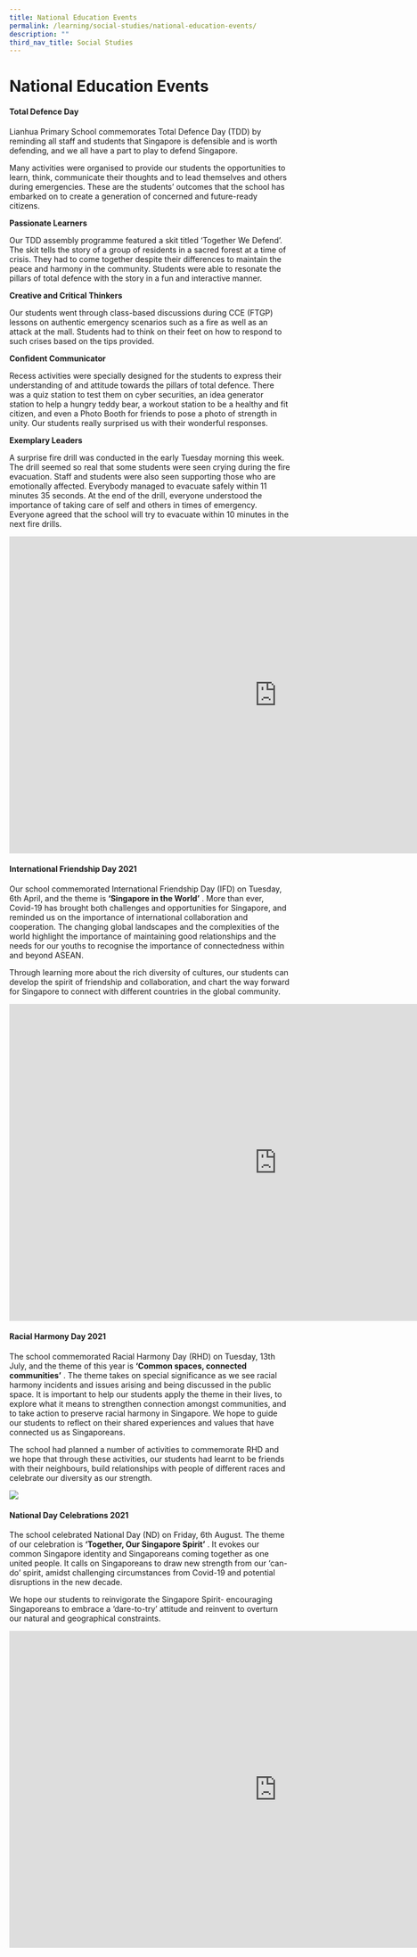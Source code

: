 ```yaml
---
title: National Education Events
permalink: /learning/social-studies/national-education-events/
description: ""
third_nav_title: Social Studies
---
```

# **National Education Events**

#### **Total Defence Day**&nbsp;

Lianhua Primary School commemorates Total Defence Day (TDD) by reminding all staff and students that Singapore is defensible and is worth defending, and we all have a part to play to defend Singapore.  

Many activities were organised to provide our students the opportunities to learn, think, communicate their thoughts and to lead themselves and others during emergencies. These are the students’ outcomes that the school has embarked on to create a generation of concerned and future-ready citizens.

<b>**Passionate Learners**</b>

Our TDD assembly programme featured a skit titled ‘Together We Defend’. The skit tells the story of a group of residents in a sacred forest at a time of crisis. They had to come together despite their differences to maintain the peace and harmony in the community. Students were able to resonate the pillars of total defence with the story in a fun and interactive manner.

<b>**Creative and Critical Thinkers**</b>

Our students went through class-based discussions during CCE (FTGP) lessons on authentic emergency scenarios such as a fire as well as an attack at the mall. Students had to think on their feet on how to respond to such crises based on the tips provided.

<b>**Confident Communicator**</b>

Recess activities were specially designed for the students to express their understanding of and attitude towards the pillars of total defence. There was a quiz station to test them on cyber securities, an idea generator station to help a hungry teddy bear, a workout station to be a healthy and fit citizen, and even a Photo Booth for friends to pose a photo of strength in unity. Our students really surprised us with their wonderful responses.

<b>**Exemplary Leaders**</b>

A surprise fire drill was conducted in the early Tuesday morning this week. The drill seemed so real that some students were seen crying during the fire evacuation. Staff and students were also seen supporting those who are emotionally affected. Everybody managed to evacuate safely within 11 minutes 35 seconds. At the end of the drill, everyone understood the importance of taking care of self and others in times of emergency. Everyone agreed that the school will try to evacuate within 10 minutes in the next fire drills.

<iframe src="https://docs.google.com/presentation/d/e/2PACX-1vQqWRID2hVsYscLRHo5_xob06NTnjagdz8y2_raYmKMSB2oehpdEgG9Vy9jM2eMss1vmRenyHqksZqg/embed?start=true&amp;loop=true&amp;delayms=10000" frameborder="0" width="960" height="569" allowfullscreen="true"></iframe>

#### International Friendship Day 2021

Our school commemorated International Friendship Day (IFD) on Tuesday, 6th April, and the theme is&nbsp;**‘Singapore in the World’**&nbsp;. More than ever, Covid-19 has brought both challenges and opportunities for Singapore, and reminded us on the importance of international collaboration and cooperation. The changing global landscapes and the complexities of the world highlight the importance of maintaining good relationships and the needs for our youths to recognise the importance of connectedness within and beyond ASEAN.

Through learning more about the rich diversity of cultures, our students can develop the spirit of friendship and collaboration, and chart the way forward for Singapore to connect with different countries in the global community.

<iframe allowfullscreen="true" height="569" width="960" frameborder="0" src="https://docs.google.com/presentation/d/e/2PACX-1vTdqAQIbSx-zpcsYCbQVGrZXBJ-2uxEfQbGSbmrqfux8UatKKX5zHwGdp6hgctDmMhThhGSVhHxtpMr/embed?start=true&amp;loop=true&amp;delayms=10000"></iframe>


#### Racial Harmony Day 2021

The school commemorated Racial Harmony Day (RHD) on Tuesday, 13th July, and the theme of this year is&nbsp;**‘Common spaces, connected communities’**&nbsp;. The theme takes on special significance as we see racial harmony incidents and issues arising and being discussed in the public space. It is important to help our students apply the theme in their lives, to explore what it means to strengthen connection amongst communities, and to take action to preserve racial harmony in Singapore. We hope to guide our students to reflect on their shared experiences and values that have connected us as Singaporeans.

The school had planned a number of activities to commemorate RHD and we hope that through these activities, our students had learnt to be friends with their neighbours, build relationships with people of different races and celebrate our diversity as our strength.


<img src="/images/Learning/Social%20Studies/WhatsApp%20Image%202021-10-21.jpeg">


#### National Day Celebrations 2021

The school celebrated National Day (ND) on Friday, 6th August. The theme of our celebration is&nbsp;**‘Together, Our Singapore Spirit’**&nbsp;. It evokes our common Singapore identity and Singaporeans coming together as one united people. It calls on Singaporeans to draw new strength from our ‘can-do’ spirit, amidst challenging circumstances from Covid-19 and potential disruptions in the new decade.

We hope our students to reinvigorate the Singapore Spirit- encouraging Singaporeans to embrace a ‘dare-to-try’ attitude and reinvent to overturn our natural and geographical constraints.

<iframe src="https://docs.google.com/presentation/d/e/2PACX-1vQVjNUxZeOq4VKchR3Oc5FV4FkvuGfL4suo5kY-FCSm6AbDxWRgfuGbd8ukTpiLBA6Y1O1XcsWehGTX/embed?start=true&amp;loop=true&amp;delayms=10000" frameborder="0" width="960" height="569" allowfullscreen="true"></iframe>